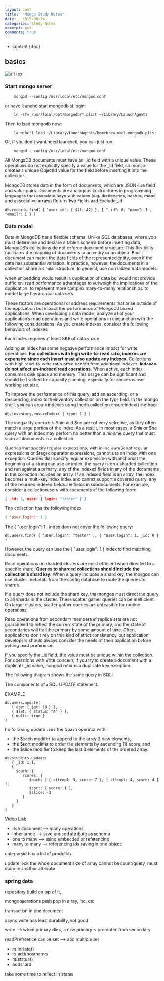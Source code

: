 ```yaml
---
layout: post
title:  "Mongo Study Notes"
date:   2015-06-24
categories: Study-Notes
excerpt: git
comments: true
---
```


* content
{:toc}

## basics

![alt text](https://cloud.githubusercontent.com/assets/5607138/8939102/712a780e-3517-11e5-9a28-ba0cb99d567c.png)

### Start mongo server

~~~ shell
    mongod --config /usr/local/etc/mongod.conf
~~~

or have launchd start mongodb at login:

~~~ shell
    ln -sfv /usr/local/opt/mongodb/*.plist ~/Library/LaunchAgents
~~~

Then to load mongodb now:

~~~ shell
    launchctl load ~/Library/LaunchAgents/homebrew.mxcl.mongodb.plist
~~~

Or, if you don't want/need launchctl, you can just run:

~~~ shell
    mongod --config /usr/local/etc/mongod.conf
~~~

All MongoDB documents must have an _id field with a unique value. These operations do not explicitly specify a value for the _id field, so mongo creates a unique ObjectId value for the field before inserting it into the collection.

MongoDB stores data in the form of documents, which are JSON-like field and value pairs. Documents are analogous to structures in programming languages that associate keys with values (e.g. dictionaries, hashes, maps, and associative arrays)
Return Two Fields and Exclude _id

~~~ shell
db.records.find( { "user_id": { $lt: 42} }, { "_id": 0, "name": 1 , "email": 1 } )
~~~

### Data model
Data in MongoDB has a flexible schema. Unlike SQL databases, where you must determine and declare a table’s schema before inserting data, MongoDB’s collections do not enforce document structure. This flexibility facilitates the mapping of documents to an entity or an object. Each document can match the data fields of the represented entity, even if the data has substantial variation. In practice, however, the documents in a collection share a similar structure.
In general, use normalized data models:

when embedding would result in duplication of data but would not provide sufficient read performance advantages to outweigh the implications of the duplication.
to represent more complex many-to-many relationships.
to model large hierarchical data sets.

These factors are operational or address requirements that arise outside of the application but impact the performance of MongoDB based applications. When developing a data model, analyze all of your application’s read operations and write operations in conjunction with the following considerations.
As you create indexes, consider the following behaviors of indexes:

Each index requires at least 8KB of data space.

Adding an index has some negative performance impact for write operations. **For collections with high write-to-read ratio, indexes are expensive since each insert must also update any indexes**.
Collections with high read-to-write ratio often benefit from additional indexes. **Indexes do not affect un-indexed read operations**.
When active, each index consumes disk space and memory. This usage can be significant and should be tracked for capacity planning, especially for concerns over working set size.

To improve the performance of this query, add an ascending, or a descending, index to theinventory collection on the type field. In the mongo shell, you can create indexes using thedb.collection.ensureIndex() method:

~~~ shell
db.inventory.ensureIndex( { type: 1 } )
~~~

The inequality operators $nin and $ne are not very selective, as they often match a large portion of the index. As a result, in most cases, a $nin or $ne query with an index may perform no better than a $nin or$ne query that must scan all documents in a collection

Queries that specify regular expressions, with inline JavaScript regular expressions or $regex operator expressions, cannot use an index with one exception. Queries that specify regular expression with anchorsat the beginning of a string can use an index.
the query is on a sharded collection and run against a primary.
any of the indexed fields in any of the documents in the collection includes an array. If an indexed field is an array, the index becomes a multi-key index index and cannot support a covered query.
any of the returned indexed fields are fields in subdocuments. For example, consider a collectionusers with documents of the following form:

~~~ json
{ _id: 1, user: { login: "tester" } }
~~~

The collection has the following index:

~~~ json
{ "user.login": 1 }
~~~

The { "user.login": 1 } index does not cover the following query:

~~~ shell
db.users.find( { "user.login": "tester" }, { "user.login": 1, _id: 0 } )
~~~

However, the query can use the { "user.login": 1 } index to find matching documents.

Read operations on sharded clusters are most efficient when directed to a specific shard. **Queries to sharded collections should include the collection’s shard key**. When a query includes a shard key, the mongos can use cluster metadata from the config database to route the queries to shards.

If a query does not include the shard key, the mongos must direct the query to all shards in the cluster. These scatter gather queries can be inefficient. On larger clusters, scatter gather queries are unfeasible for routine operations.

Read operations from secondary members of replica sets are not guaranteed to reflect the current state of the primary, and the state of secondaries will trail the primary by some amount of time. Often, applications don’t rely on this kind of strict consistency, but application developers should always consider the needs of their application before setting read preference.
 
If you specify the _id field, the value must be unique within the collection. For operations with write concern, if you try to create a document with a duplicate _id value, mongod returns a duplicate key exception.

The following diagram shows the same query in SQL:

The components of a SQL UPDATE statement.

EXAMPLE

~~~ mongo
db.users.update(
   { age: { $gt: 18 } },
   { $set: { status: "A" } },
   { multi: true }
)
~~~

he following update uses the $push operator with:

* the $each modifier to append to the array 2 new elements,
* the $sort modifier to order the elements by ascending (1) score, and
* the $slice modifier to keep the last 3 elements of the ordered array.

~~~ mongo
db.students.update(
   { _id: 1 },
   {
     $push: {
        scores: {
           $each: [ { attempt: 3, score: 7 }, { attempt: 4, score: 4 } ],
           $sort: { score: 1 },
           $slice: -3
        }
     }
   }
)
~~~

[Video Link](https://www.youtube.com/watch?v=Mz320k-WREA)

* rich document --> many operations
* inheritance --> save unused attribute as schema
* one to many --> using embedded or referencing
* many to many --> referencing ids saving in one object:

categoryid has a list of prodctids 

update lock the whole document
size of array cannot be count/query, must store in another attribute

### spring data


repository build on top of it,

mongooperations push pop in array, inc, etc

transaction in one document

async write has least durability, not good

write --> when primary dies, a new primary is promoted from secondary. 

readPreference can be set --> add multiple set

* rs.initiate()
* rs.add(hostname)
* rs.status()
* addshard

take some time to reflect in status
